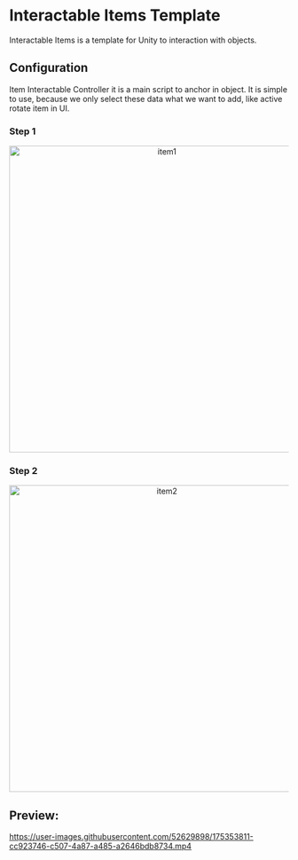 # Interactable Items Template

Interactable Items is a template for Unity to interaction with objects.

## Configuration

Item Interactable Controller it is a main script to anchor in object. It is simple to use, because we only select these data what we want to add, like active rotate item in UI.

### Step 1

<p align="center">
<img width="553" align="center" alt="item1" src="https://user-images.githubusercontent.com/52629898/175356112-2924c207-e915-4cdf-bb30-7029dbfdbcac.png">
</p>

### Step 2

<p align="center">
<img width="553" alt="item2" src="https://user-images.githubusercontent.com/52629898/175356462-79a6cc40-8c64-4360-891f-56ceedb4f51d.png">
</p>

## Preview:

https://user-images.githubusercontent.com/52629898/175353811-cc923746-c507-4a87-a485-a2646bdb8734.mp4


